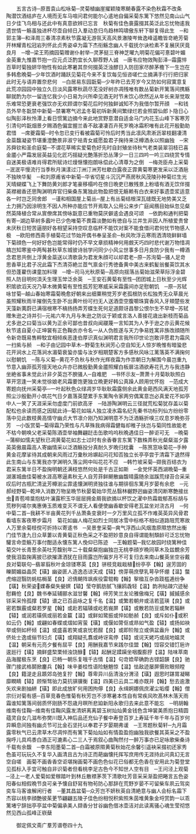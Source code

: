 <!-- { "loadSidebar": true } -->
　　五言古诗─原晋袁山松咏菊─灵菊植幽崖擢颖陵寒飇春露不染色秋霜不改条　陶潜饮酒结庐在人境而无车马喧问君何能尔心逺地自偏采菊东篱下悠然见南山山气日夕佳飞鸟相与还此中有真意欲辨已忘言　秋菊有佳色裛露掇其英泛此忘忧物逺我遗世情一觞虽独进杯尽壶自倾日入羣动息归鸟趋林鸣啸傲东轩下聊复得此生　─和郭主簿─和泽周三春清凉素秋节露凝无游氛天高风景澈陵岑耸逸峰遥瞻皆竒絶芳菊开林耀青松冠岩列怀此贞秀姿卓为霜下杰衔觞念幽人千载抚尔诀检素不复展厌厌竟良月　─增─梁王筠摘园菊赠谢仆射举─灵茅挺三脊神芝曜九明菊花偏可憙碧叶媚金英重九惟嘉节抱一应元贞泛酌宜长久聊荐野人诚　─唐韦应物效陶彭泽─霜露悴百草时菊独妍华物性有如此寒暑其奈何掇英泛浊醪日入防田家尽醉茅檐下一生岂在多韩愈晩菊─少年饮酒时踊跃见菊花今来不复饮每见恒咨嗟伫立摘满手行行把归家此时无与语弃置奈悲何　─白居易东园翫菊─少年昨已去芳岁今又防如何寂寞意复此荒凉园园中独立久日淡风露寒秋蔬尽芜没好树亦凋残唯有数丛菊新开篱落间携觞聊就酌为尔一留连忆我少小日易为兴所牵见酒无时节未饮心欣然近从年长来渐觉取乐难常恐更衰老强饮亦无欢顾谓尔菊花后时何独鲜诚知不为我借尔暂开顔　─和钱员外早冬翫禁中新菊─禁署寒气迟孟冬菊初坼新黄间繁绿烂若金照碧仙郎卜隐日心似陶彭泽秋怜潭上看日惯篱边摘今来此地赏野意潜自适金马门内花玉山峰下客寒芳引清句吟翫烟景夕赐酒色偏宜握兰香不敌凄凄百卉死岁晩冰霜积唯有此花开殷勤助君惜　─席夔霜菊─时令忽已变行看被霜菊可怜后时秀当此凛风肃淅沥翠枝翻凄清金蘂馥凝姿节堪重澄艶景非淑宁袪青女威愿盈君子掬持来泛樽酒永以照幽独　─宋苏舜钦和圣俞庭菊─不谓花草稀实爱菊色好先时自封殖坐待秋气老类装翠羽枝已喜金靥小严霜发层英益见化匠巧揺疑光艶落折恐丛薄少一日三四吟一吟三四绕赏专情自迷美极语难肖得君所赋诗烂熳惬懐抱朗咏偿此心清尊为之倒　─梅尧臣舟上采菊─泯泯平慢流行当季秋月演漾过汀洲汀洲芳杜歇白露夜正霏黄菊寒更发采以泛酒巵不独映华髪　─和刘原甫省中新菊─华省切星斗沉沉严燕房秋风茂陵孙种菊烂生光天晴蝴蝶飞上下舞防黄刘郎才笔豪移榻吟在傍日晩吏已散残景上粉墙有酒无饮伴掇英襟裾香还思陶渊明弃官归柴桑东篱独此物盈把恨无觞赖有白衣来好事遗壶浆适意各一时岂乏同舍郎　─谨和相国屋上菊丛─屋上有丛菊结根深瓦缝既无地势美又乏土力拥乃因涂明生不因人所种亦能应节开焉取入公用公来步广庭闻鴈目始纵忽见粲然英降植合常从賔僚席其傍咏翫意已重物莫厌僻逺会遇良可颂　─依韵和通判把菊有寄─湖边草树多蠧叶已少色唯菊不畏霜淡艶如有徳自与兰并生非因人所植爱贵曾未厌秋日短苦逼朋好各相望采持空叹息临杯不能饮对案不能食借问君何忧节物感人极　─欧阳修西斋手植菊花过节始开偶书奉呈圣俞─秋风吹浮云寒雨洒清晓鲜鲜墙下菊顔色一何好好色岂能常得时仍不早文章损精神何用覻天巧四时悲代谢万物惜凋槁岂知寒鉴中两髩甚秋草东城彼诗翁学问同少小风尘世事多日月良防少我有一樽酒念君思共倒上浮黄金蘂送以清歌袅为君发朱顔可以却君老─原─苏洵菊─骚人足竒思香草比君子况此霜下杰清芬絶兰茝气禀金行秀徳备黄中美古来鹤髪翁餐英饮其水但恐蓬藋伤课童加料理　─增─司马光秋原菊─高原向揺落丛菊始滋荣草际浮金碧照人防目明何湏夭生理玉斚泛余英　─王安石黄菊有至性─团团城上日秋至少光辉积隂欲滔天况乃草木微黄菊有至性孤芳犯寒威采采霜露间亦足慰朝饥　─原─苏轼咏甘菊─越山春始寒霜菊晩愈好朝来出细粟稍觉芳岁老孤根防长松独秀无众草晨光虽照耀秋雨半摧倒先生卧不出黄叶纷可扫无人送酒壶空腹嚼珠寳香风入牙頬楚些发天藻新荑蔚已满宿根寒不槁扬扬弄芳蝶生死何足道颇讶昌黎公恨尔生不早增─苏轼赠朱逊之诗并引─元祐六年九月与朱逊之防议于颖或言洛人善接花歳出新枝而菊品尤多逊之曰菊当以黄为正余可鄙也昔叔向闻鬷蔑一言知其为人予于逊之亦云黄花候秋节逺自夏小正坤裳有正色鞠衣亦令名一从人伪胜遂与天力争易姓寓非族改顔随所令新竒既易售粹駮宜相倾疾恶逢伯厚识真似渊明君言我所印世论岂敢评愿君为霜风一扫紫与赪　─和子由记园中草木─野菊生秋涧芳心空自知无人惊岁晩惟有暗蛩悲花开涧水上花落涧水湄菊衰蛩亦蛰与汝岁相期楚客方多感秋风咏江蓠落英不满掬何以慰朝饥　─陈与义菊─黄花不负秋与秋作光辉夜霜为作祟朝日为解围今晨岂重九节意入幽菲孤芳擅天地众卉亦已微殷勤黄金靥照耀白板扉沽酒欲寿花孔方与我违静坐絶省事未觉此计非夕英岂不腴骚人─自难肥　─书怀示友─萧萧十月菊耿耿照白草开窓逢一笑未觉徐娘老风霜要饱更独立晩更好韩公真躁人顾用忧怀抱　─范成大寄题向抚州采菊亭─一叶起秋色众绿凋岁华耿耿霜露侧余此黄金葩西风满天地孤芳照尘沙殷勤开小筑花气日夕嘉落英楚累手东篱陶令家两穷偶寓意岂必真爱花不如亭中人一笑了天涯采采勿虚度门前欲高牙　─陆游陶渊明云三径就荒松菊犹存盖以菊配松也余读而感之因赋此诗─菊花如端人独立凌氷霜名纪先秦书功标列仙方纷纷零落中见此数枝黄高情守幽贞大节凛介刚乃知渊明意不为泛酒觞折嗅三叹息岁晩弥芬芳　─小饭赏菊─菊得霜乃荣性与凡草殊我病得霜健每却稚子扶岂与菊同性故能老不枯今朝唤父老采菊陈酒壶举袖舞翩跹击缶歌呜呜秋晩遇佳日一醉讵可无　─晩菊─蒲柳如懦夫望秋已凋黄菊花如志士过时有余香眷言东篱下数株弄秋光粲粲滋夕露英英傲晨霜高人寄幽情采以泛酒觞投分真耐久岁晩归枕囊　─陈筼窓咏菊花─手种黄金花摩挲待其成朝来风雨过万彚秋竛竮起问花知否独立长亭亭尝于清霜下退然得此生南山与东篱我亦学渊明久落尘网中叫花花不应　─韩竹坡采菊─撷我百结衣为君采东篱半日不盈掬明朝还满枝悠然何处是千古正如斯　─金党怀英西湖晩菊─重湖滙城曲佳菊被水涯高寒逼素秋无人自芳菲鲜飇散幽馥晴露随余滋蹊荒绿苔合采采叹后时古瓶贮清泚芳樽湔尘霏逺懐渊明贤独往谁与期徘徊东篱月岁晏有余悲　─元郝经野菊─乾坤入消数万物呈晩节秋晏菊始华荒丛翳林樾野迥幽姿清冈断寒艶接丝虫青苞啼螀抱枯叶瀼露积玉华层层拥金屑我欲摘以杯饮之濯中热霜栽郁髙标胡与荒秽列嗟尔夷惠俦玉质难变灭不谓无人看便使幽香歇安得老瓦盆坐对浇古月　─何中菊二首─我耕不半亩黄花列千丛萧条变衰时一夕万里风立孤不作难英英异风骨君看墙东客夜寒步霜月　菊花如幽人梅花如烈士同居冰雪中标格不相似道路阻荒寒故人万里余菊枝傥可折持以寄逺书　─吴景奎采菊─爽气浮西山风烟澹原隰悠然出衡门佳节逢九日众草萋以青黄菊正秋色采之不盈把妙意良自得谓能制頽龄可泛忘忧物驩言命壶觞万事付酣适永懐东篱人俛仰已陈迹　─王翰题菊─我忆故园时绕篱种佳菊交叶长青葱余英吐芳馥别年二十载粲粲抱幽独岂无桃李顔岁晩同草木及兹覩余芳使我泪盈掬离披已欲摧潇洒犹在目雨露岂所偏岁月不可复归去来南山餐英坐空谷戴良对菊联句─翡翠翦秋叶金琼镂寒英【良】骈枝竞戢戢植纷亭亭【翰】逞芳固的皪鬬媚益晶荧【璜】幽姿匪人造逸态谅天成【辕】傍芽萌庶孽乳萼孕怀绷【温】螫虎缩逗翳防蚝枯梮茎【良】迟倩飇阵飒疾役雷辊輷【翰】挐楹互杂沓跂槛逓纷争【璜】秋荣姿婐春粲失嫈嫇【辕】莹夺鹅肪腻飞攘鸥毳轻【温】韵冽帖疎穴迹秘慰羇伧【良】魏书奉延辅郦水滋甘馨【翰】缔芳笑兰友论雅傲梅兄【璜】摵摵感余铩采采怜孤撑【辕】谱之已百品咏之复千名【温】或繁若朝弁或洁若蓝瑛【良】或密若飘霰或粲若罗星【翰】或赴若辐辏或屹若峩屏【璜】或散若防豆或聚若辎軿【辕】或润若璜佩或丽若金籯【温】或鲜如鹭振或悴如鲂赪【良】或斥如仆或积如云仍【翰】或翩如春蝶或熠如宵萤【璜】或偃如膂伛或昻如气盈【辕】或扬如袂举或侧如杯倾【温】或盛喜若笑或哀忧若酲【良】或即阶陛立或俱盆盎升【翰】或侪处士逸或俪节妇贞【璜】或翔疑孔翥或峙讶鸾停【辕】或诧天姥巧或觇地媪灵【温】朝采有元亮夕餐有屈平【良】用酬我嘉节来践尔佳盟【翰】饾容交错饤巵许逡廵行【璜】摘鲜盛棃栗倾浊饶醁【辕】起酬足蹂躏坐咽腹膨脝【温】陆味萃南品海腥极东烹【良】已畅一朝乐复哦千古情【温】句竒嫓荦确韵古铿韶韺【良】驰骤门接武格鬬掀鏖兵【翰】味辛姜桂性语险魅魈惊【温】怯敌迹屡屏慑败眼频瞠【良】籍湜走且踬郊岛弛复狞【翰】尊卑异川岳清浊分渭泾【璜】遐思时踸胃凝睇靡瞤睛【辕】顾惭驽骀力莫抗骐骥衡【温】四美已云具二难亦既并【翰】愁去逾激矢欢来剧抽絣【璜】即此成放旷何用困拘儜【良】永缉婀娜佩庶濯尘垢缨【翰】僧宗衍对菊有感─百草竞春色惟菊有秋芳岂不涉寒暑本性自有常疾风吹髙林木落天雨霜谁知篱落间弱质怀刚肠不怨歳月暝所悲廹新阳永歌归去来此意不能忘　─明胡翰维南有佳鞠─维南有佳鞠风露发清妍离离碧玉树灿灿黄金钱色含坤裳美质抱日精圆蕴灵自女几滋布弥樊川既入神后品还充仙子餐中寿登百岁上寿延千年千年与百岁何异瞬息间独有幽贞节可比金石坚托以奉君子岁晏期弗谖　─王芾题秋菊轩─九月霜露零秋气已云肃草木尽凋悴而有篱下菊灿灿如有情盈盈抱幽独我欲餐其英采之不盈掬呼儿具鸡黍白酒正可漉素心二三人于焉叙心曲陶然付一醉万事亦已足咏歌柴桑诗千载有余馥　─李东阳墨菊二首─白霜被原隰黄菊秋始花余馨引遥袂采掇初还家秀色虽可玩玩久不复华入画清且古为诗正而葩幽懐托挥写庶用传无涯持此问真幻无言空自嗟　画菊不画香香空讵堪掬画菊不画色色似花已俗都无色香在安用此为菊登堂见孤标入手宜可触自非识菊者但看桃李足古色今不知世人空有目　─王问泾上观菊─泾上一老人爱菊如爱稼踏叶到林丘散襟茅茨下清歌吐芳音采采渐盈把睠言五色姿阳春似相假晩节良可亲予懐自舒冩有物茍防心那辞在荒野岁晏不可留柴车夙云驾奕奕车马客谁解闲行者　─董其昌盆菊─众芳岂不妍秋英自清絶意与幽人会标名霜下杰容以桃李顔艶彼茱茰节翩翩五陵子佳色纷相悦积紫照朱茵堆黄象金埒赏韵一以乖篱堵宁辞拙亭亭盆中菊偏承美人撷香分甘谷幽色借冰壶洁对此读离骚心魂生莹彻悠然见西山孤峰正嵚蘖













　　御定佩文斋广羣芳谱卷四十九
